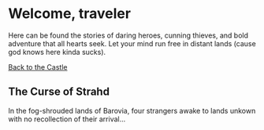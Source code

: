 # Welcome, traveler

Here can be found the stories of daring heroes, cunning thieves, and bold adventure that all hearts seek. Let your mind run free in distant lands (cause god knows here kinda sucks).

[Back to the Castle](https://whcampbell.github.io/Ivys-Castle/)

## The Curse of Strahd

In the fog-shrouded lands of Barovia, four strangers awake to lands unkown with no recollection of their arrival...

